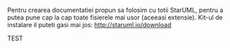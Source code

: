 Pentru crearea documentatiei propun sa folosim cu totii StarUML, pentru a putea pune cap la cap toate fisierele mai usor (aceeasi extensie).
Kit-ul de instalare il puteti gasi mai jos:
http://staruml.io/download


TEST